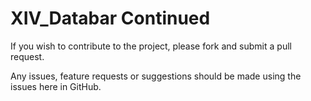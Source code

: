 # XIV_Databar Continued

If you wish to contribute to the project, please fork and submit a pull request.

Any issues, feature requests or suggestions should be made using the issues
here in GitHub.
